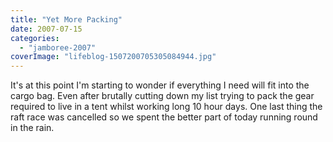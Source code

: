 ```yaml
---
title: "Yet More Packing"
date: 2007-07-15
categories: 
  - "jamboree-2007"
coverImage: "lifeblog-1507200705305084944.jpg"
---
```


It's at this point I'm starting to wonder if everything I need will fit into the cargo bag. Even after brutally cutting down my list trying to pack the gear required to live in a tent whilst working long 10 hour days. One last thing the raft race was cancelled so we spent the better part of today running round in the rain.
